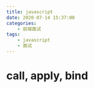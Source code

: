 ```yaml
---
title: javascript 
date: 2020-07-14 15:37:00
categories:
    - 前端面试
tags:
    - javascript
    - 面试
---
```


# call, apply, bind